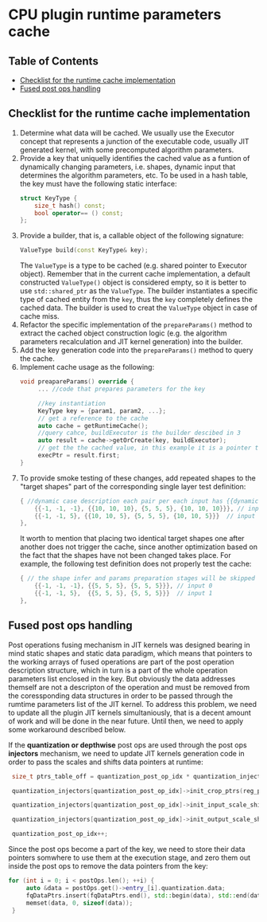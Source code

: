 # CPU plugin runtime parameters cache

## Table of Contents

- [Сhecklist for the runtime cache implementation](#check_list)
- [Fused post ops handling](#post_ops)

## Checklist for the runtime cache implementation <a name="check_list"></a>
1. Determine what data will be cached. We usually use the Executor concept that represents a junction of the executable code, usually JIT generated kernel, with some precomputed algorithm parameters.
2. Provide a key that uniquelly identifies the cached value as a funtion of dynamically changing parameters, i.e. shapes, dynamic input that determines the algorithm parameters, etc. To be used in a hash table, the key must have the following static interface:
   ```cpp
   struct KeyType {
       size_t hash() const;
       bool operator== () const;
   };
   ```
3. Provide a builder, that is, a callable object of the following signature: 
   ```cpp
   ValueType build(const KeyType& key);
   ```
   The `ValueType` is a type to be cached (e.g. shared pointer to Executor object). Remember that in the current cache implementation, a default constructed `ValueType()` object is considered empty, so it is better to use `std::shared_ptr` as the `ValueType`. The builder instantiates a specific type of cached entity from the `key`, thus the `key` completely defines the cached data. The builder is used to creat the `ValueType` object in case of cache miss.
4. Refactor the specific implementation of the `prepareParams()` method to extract the cached object construction logic (e.g. the algorithm parameters recalculation and JIT kernel generation) into the builder.
5. Add the key generation code into the `prepareParams()` method to query the cache.
6. Implement cache usage as the following:
   ```cpp
   void preapareParams() override {
        ... //code that prepares parameters for the key

        //key instantiation
        KeyType key = {param1, param2, ...};
        // get a reference to the cache
        auto cache = getRuntimeCache();
        //query cahce, buildExecutor is the builder descibed in 3
        auto result = cache->getOrCreate(key, buildExecutor); 
        // get the the cached value, in this example it is a pointer to an executor
        execPtr = result.first; 
   }
   ```
7. To provide smoke testing of these changes, add repeated shapes to the "target shapes" part of the corresponding single layer test definition:
    ```cpp
    { //dynamic case description each pair per each input has {{dynamic shape}, {{static shape case1}, {static shape case2}, ...}
        {{-1, -1, -1}, {{10, 10, 10}, {5, 5, 5}, {10, 10, 10}}}, // input 0
        {{-1, -1, 5}, {{10, 10, 5}, {5, 5, 5}, {10, 10, 5}}}  // input 1
    },
    ```
   It worth to mention that placing two identical target shapes one after another does not trigger the cache, since another optimization based on the fact that the shapes have not been changed takes place. For example, the following test definition does not properly test the cache:
    ```cpp
    { // the shape infer and params preparation stages will be skipped for the second target shapes combination since the shapes are not changed
        {{-1, -1, -1}, {{5, 5, 5}, {5, 5, 5}}}, // input 0
        {{-1, -1, 5},  {{5, 5, 5}, {5, 5, 5}}}  // input 1
    },
    ```

## Fused post ops handling<a name="post_ops"></a>
Post operations fusing mechanism in JIT kernels was designed bearing in mind static shapes and static data paradigm, which means that pointers to the working arrays of fused operations are part of the post operation description structure, which in turn is a part of the whole operation parameters list enclosed in the key. But obviously the data addresses themself are not a descripton of the operation and must be removed from the coressponding data structures in order to be passed through the rumtime parameters list of the JIT kernel. To address this problem, we need to update all the plugin JIT kernels simultaniously, that is a decent amount of work and will be done in the near future. Until then, we need to apply some workaround described below.

If the **quantization or depthwise** post ops are used through the post ops **injectors** mechanism, we need to update JIT kernels generation code in order to pass the scales and shifts data pointers at runtime:
   ```cpp
    size_t ptrs_table_off = quantization_post_op_idx * quantization_injectors[quantization_post_op_idx]->memoryStep();

    quantization_injectors[quantization_post_op_idx]->init_crop_ptrs(reg_post_op_ptrs + ptrs_table_off, reg_oc_off);

    quantization_injectors[quantization_post_op_idx]->init_input_scale_shift_ptrs(reg_post_op_ptrs + ptrs_table_off, reg_oc_off);

    quantization_injectors[quantization_post_op_idx]->init_output_scale_shift_ptrs(reg_post_op_ptrs + ptrs_table_off, reg_oc_off);

    quantization_post_op_idx++;
   ```
Since the post ops become a part of the key, we need to store their data pointers somwhere to use them at the execution stage, and zero them out inside the post ops to remove the data pointers from the key:
   ```cpp
   for (int i = 0; i < postOps.len(); ++i) {
        auto &data = postOps.get()->entry_[i].quantization.data;
        fqDataPtrs.insert(fqDataPtrs.end(), std::begin(data), std::end(data));
        memset(data, 0, sizeof(data));
    }
   ```